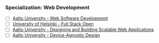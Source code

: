 ### Specialization: Web Development

- [ ] [Aalto University - Web Software Development](https://fitech101.aalto.fi/web-software-development-2-0/)
- [ ] [University of Helsinki - Full Stack Open](https://fullstackopen.com/en/)
- [ ] [Aalto University - Designing and Building Scalable Web Applications](https://fitech101.aalto.fi/designing-and-building-scalable-web-applications/)
- [ ] [Aalto University - Device-Agnostic Design](https://fitech101.aalto.fi/device-agnostic-design/)
